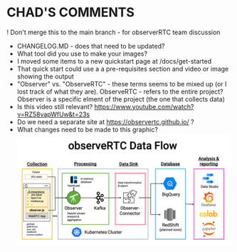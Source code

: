 CHAD'S COMMENTS
================

! Don't merge this to the main branch - for observerRTC team discussion

* CHANGELOG.MD - does that need to be updated?
* What tool did you use to make your images?
* I moved some items to a new quickstart page at /docs/get-started
* That quick start could use a a pre-requisites section and video or image showing the output
* "Observer" vs. "ObserveRTC" - these terms seems to be mixed up (or I lost track of what they are). ObserveRTC - refers to the entire project? Observer is a specific elment of the project (the one that collects data)
* Is this video still relevant? https://www.youtube.com/watch?v=RZ58vapWfUw&t=23s
* Do we need a separate site at https://observertc.github.io/ ?
* What changes need to be made to this graphic? ![overview.png](overview.png)
